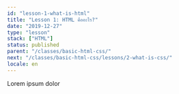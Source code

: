 ```yaml
---
id: "lesson-1-what-is-html"
title: "Lesson 1: HTML คืออะไร?"
date: "2019-12-27"
type: "lesson"
stack: ["HTML"]
status: published
parent: "/classes/basic-html-css/"
next: "/classes/basic-html-css/lessons/2-what-is-css/"
locale: en
---
```


Lorem ipsum dolor